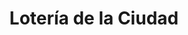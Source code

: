 ---
title: "Lotería de la Ciudad"
url: /ciudad-autonoma-de-buenos-aires/loteria-de-la-ciudad-avenida-de-los-corrales/
shop: Lotterie
---
